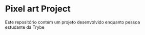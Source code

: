 # Pixel art Project
Este repositório contém um projeto desenvolvido enquanto pessoa estudante da Trybe 
